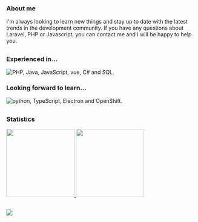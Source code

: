 ### About me  
I'm always looking to learn new things and stay up to date with the latest trends in the development community. If you have any questions about Laravel, PHP or Javascript, you can contact me and I will be happy to help you.  

##
<div>
  <h3>Experienced in...</h3>
  <img src="https://skillicons.dev/icons?i=php,laravel,javascript,vue,cs,dotnet,mysql,git,tailwind,css,azure,docker,nginx,nodejs&perline=7" 
       title="PHP, Java, JavaScript, vue, C# and SQL."/>
<br>
<div>
  <h3>Looking forward to learn...</h3>
  <img src="https://skillicons.dev/icons?i=python,typescript,angular,postgres"
       title="python, TypeScript, Electron and OpenShift."/>
</div>

##  
### Statistics  
    
<a href="https://github.com/ryunosukee">  
  <img height="180rem" src="https://github-readme-stats.vercel.app/api/top-langs/?username=ryunosukee&count_private=true&layout=compact&langs_count=7&count_private=true&theme=transparent"/>  
  <img height="180rem" src="https://streak-stats.demolab.com/?user=ryunosukee&theme=transparent"/>
</a>  

##

![](https://visitor-badge.laobi.icu/badge?page_id=ryunosukee.readme)


